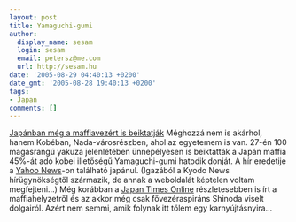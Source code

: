 ```yaml
---
layout: post
title: Yamaguchi-gumi
author:
  display_name: sesam
  login: sesam
  email: petersz@me.com
  url: http://sesam.hu
date: '2005-08-29 04:40:13 +0200'
date_gmt: '2005-08-28 19:40:13 +0200'
tags:
- Japan
comments: []
---
```


[Japánban még a maffiavezért is beiktatják](http://www.nol.hu/cikk/375149) Méghozzá nem is akárhol, hanem Kobéban, Nada-városrészben, ahol az egyetemem is van. 27-én 100 magasrangú yakuza jelenlétében ünnepélyesen is beiktatták a Japán maffia 45%-át adó kobei illetőségű Yamaguchi-gumi hatodik donját. A hír eredetije a [Yahoo News](http://headlines.yahoo.co.jp/hl?a=20050827-00000075-kyodo-soci)-on található japánul. (Igazából a Kyodo News hírügynökségtől származik, de annak a weboldalát képtelen voltam megfejteni...) Még korábban a [Japan Times Online](http://www.japantimes.co.jp/cgi-bin/getarticle.pl5?nn20050819f3.htm) részletesebben is írt a maffiahelyzetről és az akkor még csak fővezéraspiráns Shinoda viselt dolgairól. Azért nem semmi, amik folynak itt tőlem egy karnyújtásnyira...
